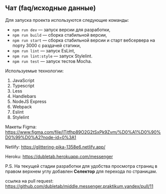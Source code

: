 ## Чат (faq/исходные данные)

Для запуска проекта используются следующие команды:

-   `npm run dev` — запуск версии для разработки,
-   `npm run build` — сборка стабильной версии,
-   `npm run start` — сборка стабильной версии и старт вебсервера на порту 3000 с раздачей статики,
-   `npm run lint` — запуск EsLint,
-   `npm run lint:style` — запуск Stylelint.
-   `npm run test` — запуск тестов Mocha.

Используемые технологии:

1. JavaScript
2. Typescript
3. Less
4. Handlebars
5. NodeJS Express
6. Webpack
7. Eslint
8. Stylelint

Макеты Figma: https://www.figma.com/file/lTjtfhp89O2G2tSxPk9Zvm/%D0%A1%D0%90%D0%99%D0%A2?node-id=0%3A1

Netlify: https://glittering-pika-1358e6.netlify.app/

Heroku: https://dubletab.herokuapp.com/messenger

P.S. На текущей стадии разработки для удобства просмотра страниц в правом верхнем углу добавлен <b>Селектор</b> для перехода по страницам.

ссылка на pull request: https://github.com/dubletab/middle.messenger.praktikum.yandex/pull/11
